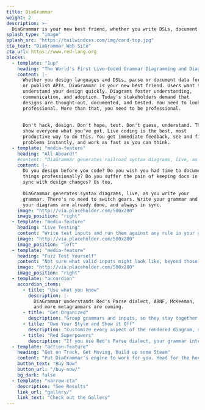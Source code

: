 ```yaml
---
title: DiaGrammar
weight: 2
description: >-
  DiaGrammar is your new best friend, whether you write DSLs, document data formats, or publish APIs. Users want to understand your design quickly. Diagrams foster understanding, communication, and adoption. Today's stakeholders demand that designs are thought-out, documented, and tested. You need to look professional. More than that, you need to be professional. Don't hack, design. Don't hope, test. Don't guess, understand. Then show everyone what you've got.
splash_type: "image"
splash_src: "https://tailwindcss.com/img/card-top.jpg"
cta_text: "DiaGrammar Web Site"
cta_url: https://www.red-lang.org
blocks:
  - template: "1up"
    heading: "The World's First Live-Coded Grammar Diagramming and Diagnostic Tool"
    content: |-
      Whether you design languages and DSLs, parse or document data formats,
      or publish APIs, DiaGrammar is your new best friend. Users want to 
      understand your design quickly. Diagrams foster understanding, 
      communication, and adoption. Today's stakeholders demand that 
      designs are thought-out, documented, and tested. You need to look 
      professional. More than that, you need to be professional.
      
      
      Don't hack, design. Don't hope, test. Don't guess, understand. Then
      show everyone what you've got. Live coding is the best, most
      productive way to do this. You get immediate feedback, see and fix
      problems instantly, and work as fast as you can think.
  - template: "media-feature"
    heading: "All Aboard!"
    #content: "DiaGrammar generates railroad syntax diagrams, live, as you write your grammar. It understands Red's Parse dialect, ABNF, McKeeman Form, and more metagrammars are coming."
    content: |- 
      Do you design before you code? Do you wish you had time to document
      things professionally? Do you suffer the pain of keeping docs in
      sync with design changes? Us too.
      
      DiaGrammar generates syntax diagrams, live, as you write your
      grammar. There's no need to switch gears. Write your grammar and 
      your diagrams are already done, and always in sync.
    image: "http://via.placeholder.com/500x280"
    image_position: "right"
  - template: "media-feature"
    heading: "Live Testing"
    content: "Write test inputs and run them against any rule in your grammar. Or put them in files and test against entire directories. Not only can you see if an input matches your entire grammar, you can select specific rules and find where they match parts of your input."
    image: "http://via.placeholder.com/500x280"
    image_position: "left"
  - template: "media-feature"
    heading: "Fuzz Test Yourself"
    content: "Not sure what valid inputs might look like, beyond those you come up with and design for? Use the Generate feature to create randomly synthesized inputs that a rule, or your entire grammar, will recognize. If DiaGrammar generates it, it will also parse it. Generated inputs may show you things you didn't know your grammar could handle."
    image: "http://via.placeholder.com/500x280"
    image_position: "right"
  - template: "accordion"
    accordion_items:
      - title: "Use what you know"
        description: |-
          DiaGrammar understands Red's Parse dialect, ABNF, McKeeman,
          and more metagrammars are coming.
      - title: "Get Organized"
        description: "Group grammars and inputs, so they stay together."
      - title: "Own Your Style and Show it Off"
        description: "Customize every aspect of the rendered diagram, save and share it."
      - title: "Red Superpowers"
        description: "If you use Red's Parse dialect, your grammar interpreter is already done. You can even add actions and more. If you prefer ABNF or another grammar, you'd still have to write the code in another programming language to process it. DiaGrammar can help. It can convert any metagrammar to Red Parse rules automatically." 
  - template: "action-feature"
    heading: "Get on Track, Get Moving, Build up some Steam"
    content: "Put DiaGrammar's engine to work for you. Head for the horizon. Don't miss the train."
    button_text: "Buy Now"
    button_url: "/buy-now/"
    bg_dark: false
  - template: "narrow-cta"
    description: "See Results"
    link_url: "gallery/"
    link_text: "Check out the Gallery"
---
```

